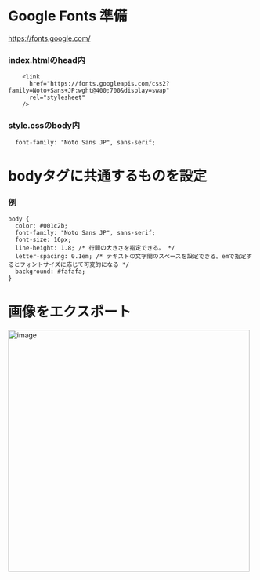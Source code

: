 # Google Fonts 準備
https://fonts.google.com/

### index.htmlのhead内
```
    <link
      href="https://fonts.googleapis.com/css2?family=Noto+Sans+JP:wght@400;700&display=swap"
      rel="stylesheet"
    />
```

### style.cssのbody内

```
  font-family: "Noto Sans JP", sans-serif;
```

# bodyタグに共通するものを設定

### 例

```
body {
  color: #001c2b;
  font-family: "Noto Sans JP", sans-serif;
  font-size: 16px;
  line-height: 1.8; /* 行間の大きさを指定できる。 */
  letter-spacing: 0.1em; /* テキストの文字間のスペースを設定できる。emで指定するとフォントサイズに応じて可変的になる */
  background: #fafafa;
}
```

# 画像をエクスポート

<img width="493" alt="image" src="https://github.com/naoyuki2/TIL/assets/135786069/6122c533-b523-4b39-8bd1-ac961bfed0d8">

